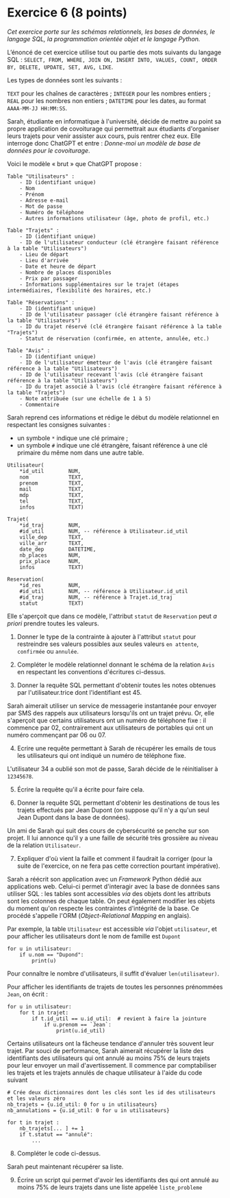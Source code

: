 # Exercice 6 (8 points)

*Cet exercice porte sur les schémas relationnels, les bases de données, le langage SQL, la programmation orientée objet
et le langage Python.*

L’énoncé de cet exercice utilise tout ou partie des mots suivants du langage SQL :
`SELECT, FROM, WHERE, JOIN ON, INSERT INTO, VALUES, COUNT, ORDER BY, DELETE, UPDATE, SET, AVG, LIKE`.

Les types de données sont les suivants :

`TEXT` pour les chaînes de caractères ;
`INTEGER` pour les nombres entiers ;
`REAL` pour les nombres non entiers ;
`DATETIME` pour les dates, au format `AAAA-MM-JJ HH:MM:SS`.

Sarah, étudiante en informatique à l'université, décide de mettre au point sa propre application de covoiturage qui
permettrait aux étudiants d'organiser leurs trajets pour venir assister aux cours, puis rentrer chez eux.
Elle interroge donc ChatGPT et entre : *Donne-moi un modèle de base de données pour le covoiturage*.

Voici le modèle « brut » que ChatGPT propose :

```
Table "Utilisateurs" :
    - ID (identifiant unique)
    - Nom
    - Prénom
    - Adresse e-mail
    - Mot de passe
    - Numéro de téléphone
    - Autres informations utilisateur (âge, photo de profil, etc.)

Table "Trajets" :
    - ID (identifiant unique)
    - ID de l'utilisateur conducteur (clé étrangère faisant référence à la table "Utilisateurs")
    - Lieu de départ
    - Lieu d'arrivée
    - Date et heure de départ
    - Nombre de places disponibles
    - Prix par passager
    - Informations supplémentaires sur le trajet (étapes intermédiaires, flexibilité des horaires, etc.)

Table "Réservations" :
    - ID (identifiant unique)
    - ID de l'utilisateur passager (clé étrangère faisant référence à la table "Utilisateurs")
    - ID du trajet réservé (clé étrangère faisant référence à la table "Trajets")
    - Statut de réservation (confirmée, en attente, annulée, etc.)

Table "Avis" :
    - ID (identifiant unique)
    - ID de l'utilisateur émetteur de l'avis (clé étrangère faisant référence à la table "Utilisateurs")
    - ID de l'utilisateur recevant l'avis (clé étrangère faisant référence à la table "Utilisateurs")
    - ID du trajet associé à l'avis (clé étrangère faisant référence à la table "Trajets")
    - Note attribuée (sur une échelle de 1 à 5)
    - Commentaire
```

Sarah reprend ces informations et rédige le début du modèle relationnel en respectant les consignes suivantes :

- un symbole `*` indique une clé primaire ;
- un symbole `#` indique une clé étrangère, faisant référence à une clé primaire du même nom dans une autre table.

```
Utilisateur(    
    *id_util        NUM,
    nom             TEXT,
    prenom          TEXT,
    mail            TEXT, 
    mdp             TEXT,
    tel             TEXT,
    infos           TEXT)

Trajet( 
    *id_traj        NUM, 
    #id_util        NUM, -- référence à Utilisateur.id_util
    ville_dep       TEXT, 
    ville_arr       TEXT, 
    date_dep        DATETIME, 
    nb_places       NUM, 
    prix_place      NUM, 
    infos           TEXT)   

Reservation(
    *id_res         NUM,
    #id_util        NUM, -- référence à Utilisateur.id_util
    #id_traj        NUM, -- référence à Trajet.id_traj
    statut          TEXT)
```

Elle s'aperçoit que dans ce modèle, l'attribut `statut` de `Reservation` peut *a priori* prendre toutes les valeurs.

1. Donner le type de la contrainte à ajouter à l'attribut `statut` pour restreindre ses valeurs possibles aux seules
   valeurs `en attente`, `confirmée` ou `annulée`.

2. Compléter le modèle relationnel donnant le schéma de la relation `Avis` en respectant les conventions d'écritures
   ci-dessus.

3. Donner la requête SQL permettant d'obtenir toutes les notes obtenues par l'utilisateur.trice dont l'identifiant est
   45.

Sarah aimerait utiliser un service de messagerie instantanée pour envoyer par SMS des rappels aux utilisateurs
lorsqu'ils ont un trajet prévu.
Or, elle s'aperçoit que certains utilisateurs ont un numéro de téléphone fixe : il commence par 02, contrairement aux
utilisateurs de portables qui ont un numéro commençant par 06 ou 07.

4. Ecrire une requête permettant à Sarah de récupérer les emails de tous les utilisateurs qui ont indiqué un numéro de
   téléphone fixe.


L'utilisateur 34 a oublié son mot de passe, Sarah décide de le réinitialiser à `12345678`.

5. Écrire la requête qu'il a écrite pour faire cela.

6. Donner la requête SQL permettant d'obtenir les destinations de tous les trajets effectués par Jean Dupont (on suppose
   qu'il n'y a qu'un seul Jean Dupont dans la base de données).


Un ami de Sarah qui suit des cours de cybersécurité se penche sur son projet. Il lui annonce qu'il y a une faille de
sécurité très grossière au niveau de la relation `Utilisateur`.

7. Expliquer d'où vient la faille et comment il faudrait la corriger (pour la suite de l'exercice, on ne fera pas cette
   correction pourtant impérative).

Sarah a réécrit son application avec un *Framework* Python dédié aux applications web. Celui-ci permet d'interagir
avec la base de données sans utiliser SQL : les tables sont accessibles *via* des objets dont les attributs sont les
colonnes de chaque table. On peut également modifier les objets du moment qu'on respecte les contraintes d'intégrité de
la base.
Ce procédé s'appelle l'ORM (*Object-Relational Mapping* en anglais).

Par exemple, la table `Utilisateur` est accessible *via* l'objet `utilisateur`, et pour afficher les utilisateurs dont
le nom de famille est `Dupont`

```
for u in utilisateur:
    if u.nom == "Dupond":
        print(u)
```

Pour connaître le nombre d'utilisateurs, il suffit d'évaluer `len(utilisateur)`.

Pour afficher les identifiants de trajets de toutes les personnes prénommées `Jean`, on écrit :

```
for u in utilisateur:
    for t in trajet:
        if t.id_util == u.id_util:  # revient à faire la jointure
            if u.prenom == `Jean`:
                print(u.id_util)
```

Certains utilisateurs ont la fâcheuse tendance d'annuler très souvent leur trajet. Par souci de performance, Sarah
aimerait
récupérer la liste des identifiants des utilisateurs qui ont annulé au moins 75% de leurs trajets pour leur envoyer un
mail
d'avertissement. Il commence par comptabiliser les trajets et les trajets annulés de chaque utilisateur à l'aide du code
suivant

```
# Crée deux dictionnaires dont les clés sont les id des utilisateurs et les valeurs zéro
nb_trajets = {u.id_util: 0 for u in utilisateurs}
nb_annulations = {u.id_util: 0 for u in utilisateurs}

for t in trajet :
    nb_trajets[... ] += 1
    if t.statut == "annulé":
        ...
```

8. Compléter le code ci-dessus.

Sarah peut maintenant récupérer sa liste.

9. Écrire un script qui permet d'avoir les identifiants des qui ont annulé au moins 75% de leurs trajets dans une liste
   appelée `liste_probleme`





